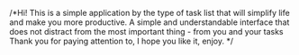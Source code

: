 /*Hi!
This is a simple application by the type of task list that will simplify life and make you more productive.
A simple and understandable interface that does not distract from the most important thing - from you and your tasks
Thank you for paying attention to, I hope you like it, enjoy.
*/
